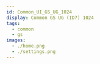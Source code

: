```yaml
---
id: Common_UI_GS_UG_1024
display: Common GS UG (ID7) 1024
tags:
  - common
  - gs
images:
  - ./home.png
  - ./settings.png
---
```

